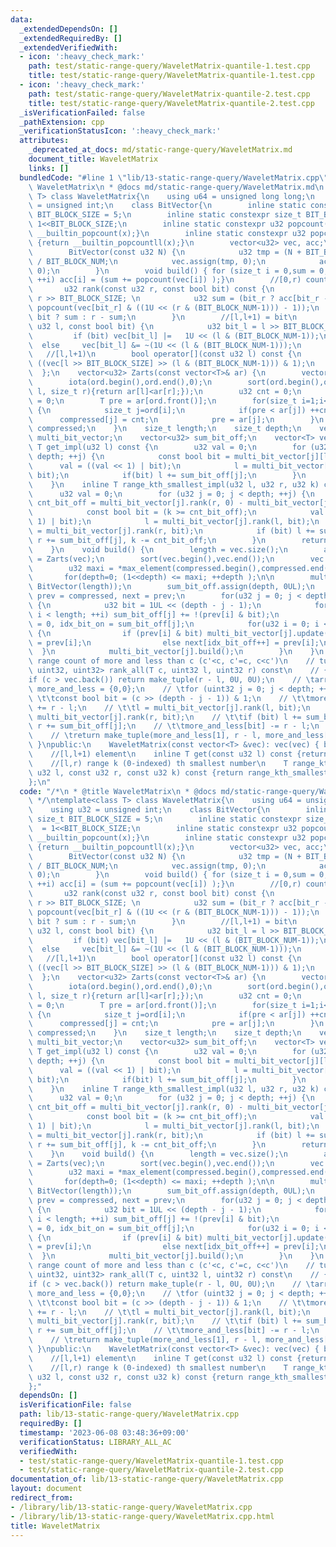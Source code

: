 ```yaml
---
data:
  _extendedDependsOn: []
  _extendedRequiredBy: []
  _extendedVerifiedWith:
  - icon: ':heavy_check_mark:'
    path: test/static-range-query/WaveletMatrix-quantile-1.test.cpp
    title: test/static-range-query/WaveletMatrix-quantile-1.test.cpp
  - icon: ':heavy_check_mark:'
    path: test/static-range-query/WaveletMatrix-quantile-2.test.cpp
    title: test/static-range-query/WaveletMatrix-quantile-2.test.cpp
  _isVerificationFailed: false
  _pathExtension: cpp
  _verificationStatusIcon: ':heavy_check_mark:'
  attributes:
    _deprecated_at_docs: md/static-range-query/WaveletMatrix.md
    document_title: WaveletMatrix
    links: []
  bundledCode: "#line 1 \"lib/13-static-range-query/WaveletMatrix.cpp\"\n/*\n * @title\
    \ WaveletMatrix\n * @docs md/static-range-query/WaveletMatrix.md\n */\ntemplate<class\
    \ T> class WaveletMatrix{\n    using u64 = unsigned long long;\n    using u32\
    \ = unsigned int;\n    class BitVector{\n        inline static constexpr size_t\
    \ BIT_BLOCK_SIZE = 5;\n        inline static constexpr size_t BIT_BLOCK_NUM  =\
    \ 1<<BIT_BLOCK_SIZE;\n        inline static constexpr u32 popcount(u32 x) {return\
    \ __builtin_popcount(x);}\n        inline static constexpr u32 popcount(u64 x)\
    \ {return __builtin_popcountll(x);}\n        vector<u32> vec, acc;\n    public:\n\
    \        BitVector(const u32 N) {\n            u32 tmp = (N + BIT_BLOCK_NUM-1)\
    \ / BIT_BLOCK_NUM;\n            vec.assign(tmp, 0);\n            acc.assign(tmp,\
    \ 0);\n        }\n        void build() { for (size_t i = 0,sum = 0; i < acc.size();\
    \ ++i) acc[i] = (sum += popcount(vec[i]) );}\n        //[0,r) count of bit\n \
    \       u32 rank(const u32 r, const bool bit) const {\n            u32 bit_r =\
    \ r >> BIT_BLOCK_SIZE; \n            u32 sum = (bit_r ? acc[bit_r - 1] : 0) +\
    \ popcount(vec[bit_r] & ((1U << (r & (BIT_BLOCK_NUM-1))) - 1));\n            return\
    \ bit ? sum : r - sum;\n        }\n        //[l,l+1) = bit\n        void update(const\
    \ u32 l, const bool bit) {\n            u32 bit_l = l >> BIT_BLOCK_SIZE;\n   \
    \         if (bit) vec[bit_l] |=   1U << (l & (BIT_BLOCK_NUM-1));\n          \
    \  else     vec[bit_l] &= ~(1U << (l & (BIT_BLOCK_NUM-1)));\n        }\n     \
    \   //[l,l+1)\n        bool operator[](const u32 l) const {\n            return\
    \ ((vec[l >> BIT_BLOCK_SIZE] >> (l & (BIT_BLOCK_NUM-1))) & 1);\n        }\n  \
    \  };\n    vector<u32> Zarts(const vector<T>& ar) {\n        vector<u32> ord(ar.size()),compressed(ar.size());\n\
    \        iota(ord.begin(),ord.end(),0);\n        sort(ord.begin(),ord.end(),[&](size_t\
    \ l, size_t r){return ar[l]<ar[r];});\n        u32 cnt = 0;\n        compressed.front()\
    \ = 0;\n        T pre = ar[ord.front()];\n        for(size_t i=1;i<ord.size();++i)\
    \ {\n            size_t j=ord[i];\n            if(pre < ar[j]) ++cnt;\n      \
    \      compressed[j] = cnt;\n            pre = ar[j];\n        }\n        return\
    \ compressed;\n    }\n    size_t length;\n    size_t depth;\n    vector<BitVector>\
    \ multi_bit_vector;\n    vector<u32> sum_bit_off;\n    vector<T> vec;\n\n    inline\
    \ T get_impl(u32 l) const {\n        u32 val = 0;\n        for (u32 j = 0; j <\
    \ depth; ++j) {\n            const bool bit = multi_bit_vector[j][l];\n      \
    \      val = ((val << 1) | bit);\n            l = multi_bit_vector[j].rank(l,\
    \ bit);\n            if(bit) l += sum_bit_off[j];\n        }\n        return vec[val];\n\
    \    }\n    inline T range_kth_smallest_impl(u32 l, u32 r, u32 k) const {\n  \
    \      u32 val = 0;\n        for (u32 j = 0; j < depth; ++j) {\n            u32\
    \ cnt_bit_off = multi_bit_vector[j].rank(r, 0) - multi_bit_vector[j].rank(l, 0);\n\
    \            const bool bit = (k >= cnt_bit_off);\n            val = ((val <<\
    \ 1) | bit);\n            l = multi_bit_vector[j].rank(l, bit);\n            r\
    \ = multi_bit_vector[j].rank(r, bit);\n            if (bit) l += sum_bit_off[j],\
    \ r += sum_bit_off[j], k -= cnt_bit_off;\n        }\n        return vec[val];\n\
    \    }\n    void build() {\n        length = vec.size();\n        auto compressed\
    \ = Zarts(vec);\n        sort(vec.begin(),vec.end());\n        vec.erase(unique(vec.begin(),vec.end()),vec.end());\n\
    \        u32 maxi = *max_element(compressed.begin(),compressed.end()) + 1;\n \
    \       for(depth=0; (1<<depth) <= maxi; ++depth );\n\n        multi_bit_vector.assign(depth,\
    \ BitVector(length));\n        sum_bit_off.assign(depth, 0UL);\n        vector<u32>\
    \ prev = compressed, next = prev;\n        for(u32 j = 0; j < depth; ++j,swap(prev,next))\
    \ {\n            u32 bit = 1UL << (depth - j - 1);\n            for(u32 i = 0;\
    \ i < length; ++i) sum_bit_off[j] += !(prev[i] & bit);\n            u32 idx_bit_off\
    \ = 0, idx_bit_on = sum_bit_off[j];\n            for(u32 i = 0; i < length; ++i)\
    \ {\n                if (prev[i] & bit) multi_bit_vector[j].update(i,1), next[idx_bit_on++]\
    \ = prev[i];\n                else next[idx_bit_off++] = prev[i];\n          \
    \  }\n            multi_bit_vector[j].build();\n        }\n    }\n    //[l,r)\
    \ range count of more and less than c (c'<c, c'=c, c<c')\n    // tuple<uint32,\
    \ uint32, uint32> rank_all(T c, uint32 l, uint32 r) const\n    // {\n    // \t\
    if (c > vec.back()) return make_tuple(r - l, 0U, 0U);\n    // \tarray<uint32,2>\
    \ more_and_less = {0,0};\n    // \tfor (uint32 j = 0; j < depth; ++j) {\n    //\
    \ \t\tconst bool bit = (c >> (depth - j - 1)) & 1;\n    // \t\tmore_and_less[bit]\
    \ += r - l;\n    // \t\tl = multi_bit_vector[j].rank(l, bit);\n    // \t\tr =\
    \ multi_bit_vector[j].rank(r, bit);\n    // \t\tif (bit) l += sum_bit_off[j],\
    \ r += sum_bit_off[j];\n    // \t\tmore_and_less[bit] -= r - l;\n    // \t}\n\
    \    // \treturn make_tuple(more_and_less[1], r - l, more_and_less[0]);\n    //\
    \ }\npublic:\n    WaveletMatrix(const vector<T> &vec): vec(vec) { build(); }\n\
    \    //[l,l+1) element\n    inline T get(const u32 l) const {return get_impl(l);}\n\
    \    //[l,r) range k (0-indexed) th smallest number\n    T range_kth_smallest(const\
    \ u32 l, const u32 r, const u32 k) const {return range_kth_smallest_impl(l,r,k);}\n\
    };\n"
  code: "/*\n * @title WaveletMatrix\n * @docs md/static-range-query/WaveletMatrix.md\n\
    \ */\ntemplate<class T> class WaveletMatrix{\n    using u64 = unsigned long long;\n\
    \    using u32 = unsigned int;\n    class BitVector{\n        inline static constexpr\
    \ size_t BIT_BLOCK_SIZE = 5;\n        inline static constexpr size_t BIT_BLOCK_NUM\
    \  = 1<<BIT_BLOCK_SIZE;\n        inline static constexpr u32 popcount(u32 x) {return\
    \ __builtin_popcount(x);}\n        inline static constexpr u32 popcount(u64 x)\
    \ {return __builtin_popcountll(x);}\n        vector<u32> vec, acc;\n    public:\n\
    \        BitVector(const u32 N) {\n            u32 tmp = (N + BIT_BLOCK_NUM-1)\
    \ / BIT_BLOCK_NUM;\n            vec.assign(tmp, 0);\n            acc.assign(tmp,\
    \ 0);\n        }\n        void build() { for (size_t i = 0,sum = 0; i < acc.size();\
    \ ++i) acc[i] = (sum += popcount(vec[i]) );}\n        //[0,r) count of bit\n \
    \       u32 rank(const u32 r, const bool bit) const {\n            u32 bit_r =\
    \ r >> BIT_BLOCK_SIZE; \n            u32 sum = (bit_r ? acc[bit_r - 1] : 0) +\
    \ popcount(vec[bit_r] & ((1U << (r & (BIT_BLOCK_NUM-1))) - 1));\n            return\
    \ bit ? sum : r - sum;\n        }\n        //[l,l+1) = bit\n        void update(const\
    \ u32 l, const bool bit) {\n            u32 bit_l = l >> BIT_BLOCK_SIZE;\n   \
    \         if (bit) vec[bit_l] |=   1U << (l & (BIT_BLOCK_NUM-1));\n          \
    \  else     vec[bit_l] &= ~(1U << (l & (BIT_BLOCK_NUM-1)));\n        }\n     \
    \   //[l,l+1)\n        bool operator[](const u32 l) const {\n            return\
    \ ((vec[l >> BIT_BLOCK_SIZE] >> (l & (BIT_BLOCK_NUM-1))) & 1);\n        }\n  \
    \  };\n    vector<u32> Zarts(const vector<T>& ar) {\n        vector<u32> ord(ar.size()),compressed(ar.size());\n\
    \        iota(ord.begin(),ord.end(),0);\n        sort(ord.begin(),ord.end(),[&](size_t\
    \ l, size_t r){return ar[l]<ar[r];});\n        u32 cnt = 0;\n        compressed.front()\
    \ = 0;\n        T pre = ar[ord.front()];\n        for(size_t i=1;i<ord.size();++i)\
    \ {\n            size_t j=ord[i];\n            if(pre < ar[j]) ++cnt;\n      \
    \      compressed[j] = cnt;\n            pre = ar[j];\n        }\n        return\
    \ compressed;\n    }\n    size_t length;\n    size_t depth;\n    vector<BitVector>\
    \ multi_bit_vector;\n    vector<u32> sum_bit_off;\n    vector<T> vec;\n\n    inline\
    \ T get_impl(u32 l) const {\n        u32 val = 0;\n        for (u32 j = 0; j <\
    \ depth; ++j) {\n            const bool bit = multi_bit_vector[j][l];\n      \
    \      val = ((val << 1) | bit);\n            l = multi_bit_vector[j].rank(l,\
    \ bit);\n            if(bit) l += sum_bit_off[j];\n        }\n        return vec[val];\n\
    \    }\n    inline T range_kth_smallest_impl(u32 l, u32 r, u32 k) const {\n  \
    \      u32 val = 0;\n        for (u32 j = 0; j < depth; ++j) {\n            u32\
    \ cnt_bit_off = multi_bit_vector[j].rank(r, 0) - multi_bit_vector[j].rank(l, 0);\n\
    \            const bool bit = (k >= cnt_bit_off);\n            val = ((val <<\
    \ 1) | bit);\n            l = multi_bit_vector[j].rank(l, bit);\n            r\
    \ = multi_bit_vector[j].rank(r, bit);\n            if (bit) l += sum_bit_off[j],\
    \ r += sum_bit_off[j], k -= cnt_bit_off;\n        }\n        return vec[val];\n\
    \    }\n    void build() {\n        length = vec.size();\n        auto compressed\
    \ = Zarts(vec);\n        sort(vec.begin(),vec.end());\n        vec.erase(unique(vec.begin(),vec.end()),vec.end());\n\
    \        u32 maxi = *max_element(compressed.begin(),compressed.end()) + 1;\n \
    \       for(depth=0; (1<<depth) <= maxi; ++depth );\n\n        multi_bit_vector.assign(depth,\
    \ BitVector(length));\n        sum_bit_off.assign(depth, 0UL);\n        vector<u32>\
    \ prev = compressed, next = prev;\n        for(u32 j = 0; j < depth; ++j,swap(prev,next))\
    \ {\n            u32 bit = 1UL << (depth - j - 1);\n            for(u32 i = 0;\
    \ i < length; ++i) sum_bit_off[j] += !(prev[i] & bit);\n            u32 idx_bit_off\
    \ = 0, idx_bit_on = sum_bit_off[j];\n            for(u32 i = 0; i < length; ++i)\
    \ {\n                if (prev[i] & bit) multi_bit_vector[j].update(i,1), next[idx_bit_on++]\
    \ = prev[i];\n                else next[idx_bit_off++] = prev[i];\n          \
    \  }\n            multi_bit_vector[j].build();\n        }\n    }\n    //[l,r)\
    \ range count of more and less than c (c'<c, c'=c, c<c')\n    // tuple<uint32,\
    \ uint32, uint32> rank_all(T c, uint32 l, uint32 r) const\n    // {\n    // \t\
    if (c > vec.back()) return make_tuple(r - l, 0U, 0U);\n    // \tarray<uint32,2>\
    \ more_and_less = {0,0};\n    // \tfor (uint32 j = 0; j < depth; ++j) {\n    //\
    \ \t\tconst bool bit = (c >> (depth - j - 1)) & 1;\n    // \t\tmore_and_less[bit]\
    \ += r - l;\n    // \t\tl = multi_bit_vector[j].rank(l, bit);\n    // \t\tr =\
    \ multi_bit_vector[j].rank(r, bit);\n    // \t\tif (bit) l += sum_bit_off[j],\
    \ r += sum_bit_off[j];\n    // \t\tmore_and_less[bit] -= r - l;\n    // \t}\n\
    \    // \treturn make_tuple(more_and_less[1], r - l, more_and_less[0]);\n    //\
    \ }\npublic:\n    WaveletMatrix(const vector<T> &vec): vec(vec) { build(); }\n\
    \    //[l,l+1) element\n    inline T get(const u32 l) const {return get_impl(l);}\n\
    \    //[l,r) range k (0-indexed) th smallest number\n    T range_kth_smallest(const\
    \ u32 l, const u32 r, const u32 k) const {return range_kth_smallest_impl(l,r,k);}\n\
    };"
  dependsOn: []
  isVerificationFile: false
  path: lib/13-static-range-query/WaveletMatrix.cpp
  requiredBy: []
  timestamp: '2023-06-08 03:48:36+09:00'
  verificationStatus: LIBRARY_ALL_AC
  verifiedWith:
  - test/static-range-query/WaveletMatrix-quantile-1.test.cpp
  - test/static-range-query/WaveletMatrix-quantile-2.test.cpp
documentation_of: lib/13-static-range-query/WaveletMatrix.cpp
layout: document
redirect_from:
- /library/lib/13-static-range-query/WaveletMatrix.cpp
- /library/lib/13-static-range-query/WaveletMatrix.cpp.html
title: WaveletMatrix
---
```

